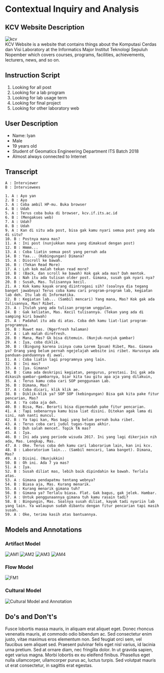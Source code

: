 # Contextual Inquiry and Analysis
## KCV Website Description
![kcv](/images/kcv-banner.jpg)<br>
KCV Website is a website that contains things about the Komputasi Cerdas dan Visi Laboratory at the Informatics Major Institut Teknologi Sepuluh Nopember which covers courses, programs, facilities, achievements, lecturers, news, and so on.

## Instruction Script
1. Looking for all post
2. Looking for a lab program
3. Looking for lab usage term
4. Looking for final project
5. Looking for other laboratory web

## User Description
- Name: Iyan
- Male
- 19 years old
- Student of Geomatics Engineering Department ITS Batch 2018
- Almost always connected to Internet

## Transcript
```
A : Interviewer
B : Interviewees

1. A : Ayo yan
2. B : Ayo
3. A : Coba ambil HP-mu. Buka browser
4. B : Udah
5. A : Terus coba buka di browser, kcv.if.its.ac.id
6. B : (Mengakses web)
7. A : Udah?
8. B : Udah
9. A : Kan di situ ada post, bisa gak kamu nyari semua post yang ada di situ?
10. B : Postnya mana mas?
11. A : Ini post (nunjukkan mana yang dimaksud dengan post)
12. B : Hmmm...
13. A : Coba liatin semua post yang pernah ada
14. B : Yaa... (Kebingungan) Dimana?
15. A : Discroll ke bawah.
16. B : (Tekan Read More)
17. A : Loh kok malah tekan read more?
18. B : (Back, dan scroll ke bawah) Kok gak ada mas? Dah mentok.
19. A : Nah itu ada tulisan older post. Gimana, susah gak nyari nya?
20. B : Susah, Mas. Tulisannya kecil.
21. A : Kok kamu kayak orang diintrogasi sih? (soalnya dia tegang banget jawabnya) Terus coba kamu cari program-program lab, kegiatan lab deh. Itu lab di Informatika.
22. B : Kegiatan lab... (Sambil mencari) Yang mana, Mas? Kok gak ada tulisannya, Mas? Ribet.
23. A : Ituloh yang ada tulisan program unggulan.
24. B : Gak keliatan, Mas. Kecil tulisannya. (Tekan yang ada di samping kiri bawah)
25. A : Padahal itu ada di atas. Coba deh kamu liat-liat program-programnya.
26. B : Ruwet mas. (Ngerfresh halaman)
27. A : Lah malah direfresh.
28. B : Mana, Mas? Gk bisa ditemuin. (Nunjuk-nunjuk gambar)
29. A : Iya, coba diklik.
30. B : (Bingung karena isinya cuma Lorem Ipsum) Ribet, Mas. Gimana ya? Orang yang belum pernah ngejelajah website ini ribet. Harusnya ada panduan-panduannya di awal.
31. A : Coba liatin lagi programnya yang lain.
32. B : Ini mas?
33. A : Iya. Gimana?
34. B : Cuma ada deskripsi kegiatan, pengurus, prestasi. Ini gak ada dikasih gambar-gambarnya, biar kita tau gitu apa aja yang dilakuin,
35. A : Terus kamu coba cari SOP penggunaan Lab.
36. B : Dimana, Mas?
37. A : Coba dicari, klik klik ae.
38. B : Diklik-klik ya? SOP SOP (kebingungan) Bisa gak kita pake fitur pencarian, Mas?
39. A : Ya coba aja deh.
40. B : Bisa, Mas. Berarti bisa dipermudah pake fitur pencarian.
41. A : Tapi sebenarnya kamu bisa liat disini. Ditekan agak lama di sini, nah nanti muncul.
42. B : Ya tapi kan, Mas bagi yang belum pernah buka ribet.
43. A : Terus coba cari judul tugas-tugas akhir.
44. B : Duh salah mencet. Topik TA mas?
45. A : Iya.
46. B : Ini ada yang periode wisuda 2017. Ini yang lagi dikerjain nih ada, Mas. Lengkap, Mas.
47. A : Oke. Terus coba deh kamu cari laborarium lain, kan ini kcv.
48. B : Laboratorium lain... (Sambil mencari, lama banget). Dimana, Mas?
49. A : Disini. (Nunjukkin)
50. B : Oh ini. Ada 7 ya mas?
51. A : Iya.
52. B : Susah diliat mas, lebih baik dipindahin ke bawah. Terlalu atas.
53. A : Gimana pendapatmu tentang webnya?
54. B : Biasa aja, Mas. Kurang menarik.
55. A : Kurang menarik gimana tuh?
56. B : Gimana ya? Terlalu biasa. Flat. Gak bagus, gak jelek. Hambar.
57. A : Untuk penggunaannya gimana tuh kamu rasain tadi?
58. B : Bingungin, Mas. Soalnya susah diliat, kayak tadi nyariin lab yang lain. Ya walaupun sudah dibantu dengan fitur pencarian tapi masih susah.
59. A : Oke, terima kasih atas bantuannya.
```

## Models and Annotations
### Artifact Model
![AM1](/images/SS1.png)
![AM2](/images/SS2.png)
![AM3](/images/SS3.png)
![AM4](/images/SS4.png)

### Flow Model
![FM1](/images/SS5.png)

### Cultural Model
![Cultural Model and Annotation](https://picsum.photos/400/300/?random)
## Do's and Don't's
Fusce lobortis massa mauris, in aliquam erat aliquet eget. Donec rhoncus venenatis mauris, at commodo odio bibendum ac. Sed consectetur enim justo, vitae maximus eros elementum non. Sed feugiat orci sem, vel faucibus sem aliquet sed. Praesent pulvinar felis eget nisl varius, id lacinia urna pretium. Sed at ornare diam, nec fringilla dolor. In ut gravida sapien, eget varius magna. Morbi lobortis ex eu eleifend finibus. Phasellus eget nulla ullamcorper, ullamcorper purus ac, luctus turpis. Sed volutpat mauris ut erat consectetur, in sagittis erat egestas.
